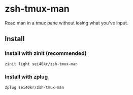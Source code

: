 # zsh-tmux-man

Read man in a tmux pane without losing what you've input.

## Install

### Install with zinit (recommended)

```zsh
zinit light sei40kr/zsh-tmux-man
```

### Install with zplug

```zsh
zplug sei40kr/zsh-tmux-man
```
